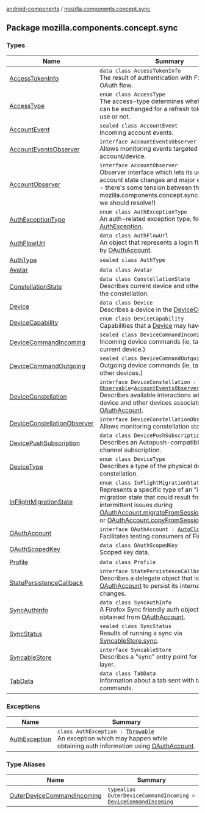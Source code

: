 [android-components](../index.md) / [mozilla.components.concept.sync](./index.md)

## Package mozilla.components.concept.sync

### Types

| Name | Summary |
|---|---|
| [AccessTokenInfo](-access-token-info/index.md) | `data class AccessTokenInfo`<br>The result of authentication with FxA via an OAuth flow. |
| [AccessType](-access-type/index.md) | `enum class AccessType`<br>The access-type determines whether the code can be exchanged for a refresh token for offline use or not. |
| [AccountEvent](-account-event/index.md) | `sealed class AccountEvent`<br>Incoming account events. |
| [AccountEventsObserver](-account-events-observer/index.md) | `interface AccountEventsObserver`<br>Allows monitoring events targeted at the current account/device. |
| [AccountObserver](-account-observer/index.md) | `interface AccountObserver`<br>Observer interface which lets its users monitor account state changes and major events. (XXX - there's some tension between this and the mozilla.components.concept.sync.AccountEvent we should resolve!) |
| [AuthExceptionType](-auth-exception-type/index.md) | `enum class AuthExceptionType`<br>An auth-related exception type, for use with [AuthException](-auth-exception/index.md). |
| [AuthFlowUrl](-auth-flow-url/index.md) | `data class AuthFlowUrl`<br>An object that represents a login flow initiated by [OAuthAccount](-o-auth-account/index.md). |
| [AuthType](-auth-type/index.md) | `sealed class AuthType` |
| [Avatar](-avatar/index.md) | `data class Avatar` |
| [ConstellationState](-constellation-state/index.md) | `data class ConstellationState`<br>Describes current device and other devices in the constellation. |
| [Device](-device/index.md) | `data class Device`<br>Describes a device in the [DeviceConstellation](-device-constellation/index.md). |
| [DeviceCapability](-device-capability/index.md) | `enum class DeviceCapability`<br>Capabilities that a [Device](-device/index.md) may have. |
| [DeviceCommandIncoming](-device-command-incoming/index.md) | `sealed class DeviceCommandIncoming`<br>Incoming device commands (ie, targeted at the current device.) |
| [DeviceCommandOutgoing](-device-command-outgoing/index.md) | `sealed class DeviceCommandOutgoing`<br>Outgoing device commands (ie, targeted at other devices.) |
| [DeviceConstellation](-device-constellation/index.md) | `interface DeviceConstellation : `[`Observable`](../mozilla.components.support.base.observer/-observable/index.md)`<`[`AccountEventsObserver`](-account-events-observer/index.md)`>`<br>Describes available interactions with the current device and other devices associated with an [OAuthAccount](-o-auth-account/index.md). |
| [DeviceConstellationObserver](-device-constellation-observer/index.md) | `interface DeviceConstellationObserver`<br>Allows monitoring constellation state. |
| [DevicePushSubscription](-device-push-subscription/index.md) | `data class DevicePushSubscription`<br>Describes an Autopush-compatible push channel subscription. |
| [DeviceType](-device-type/index.md) | `enum class DeviceType`<br>Describes a type of the physical device in the constellation. |
| [InFlightMigrationState](-in-flight-migration-state/index.md) | `enum class InFlightMigrationState`<br>Represents a specific type of an "in-flight" migration state that could result from intermittent issues during [OAuthAccount.migrateFromSessionTokenAsync](-o-auth-account/migrate-from-session-token-async.md) or [OAuthAccount.copyFromSessionTokenAsync](-o-auth-account/copy-from-session-token-async.md). |
| [OAuthAccount](-o-auth-account/index.md) | `interface OAuthAccount : `[`AutoCloseable`](http://docs.oracle.com/javase/7/docs/api/java/lang/AutoCloseable.html)<br>Facilitates testing consumers of FirefoxAccount. |
| [OAuthScopedKey](-o-auth-scoped-key/index.md) | `data class OAuthScopedKey`<br>Scoped key data. |
| [Profile](-profile/index.md) | `data class Profile` |
| [StatePersistenceCallback](-state-persistence-callback/index.md) | `interface StatePersistenceCallback`<br>Describes a delegate object that is used by [OAuthAccount](-o-auth-account/index.md) to persist its internal state as it changes. |
| [SyncAuthInfo](-sync-auth-info/index.md) | `data class SyncAuthInfo`<br>A Firefox Sync friendly auth object which can be obtained from [OAuthAccount](-o-auth-account/index.md). |
| [SyncStatus](-sync-status/index.md) | `sealed class SyncStatus`<br>Results of running a sync via [SyncableStore.sync](#). |
| [SyncableStore](-syncable-store/index.md) | `interface SyncableStore`<br>Describes a "sync" entry point for a storage layer. |
| [TabData](-tab-data/index.md) | `data class TabData`<br>Information about a tab sent with tab related commands. |

### Exceptions

| Name | Summary |
|---|---|
| [AuthException](-auth-exception/index.md) | `class AuthException : `[`Throwable`](https://kotlinlang.org/api/latest/jvm/stdlib/kotlin/-throwable/index.html)<br>An exception which may happen while obtaining auth information using [OAuthAccount](-o-auth-account/index.md). |

### Type Aliases

| Name | Summary |
|---|---|
| [OuterDeviceCommandIncoming](-outer-device-command-incoming.md) | `typealias OuterDeviceCommandIncoming = `[`DeviceCommandIncoming`](-device-command-incoming/index.md) |

